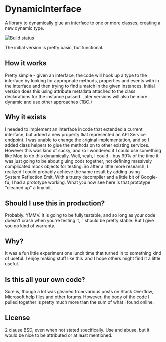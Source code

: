 # DynamicInterface
A library to dynamically glue an interface to one or more classes, creating a new dynamic type.

[![Build status](https://ci.appveyor.com/api/projects/status/89cp5f6n46huom4v/branch/master?svg=true)](https://ci.appveyor.com/project/memsom/dynamicinterface/branch/master)

The initial version is pretty basic, but functional. 

## How it works
Pretty simple - given an interface, the code will hook up a type to the interface by looking for 
appropriate methods, properties and events with in the interface and then trying to find a match 
in the given instances. Initial version does this using attribute metadata attached to the class 
declarations for the instance passed. Later versions will also be more dynamic and use other
approaches (TBC.)

## Why it exists
I needed to implement an interface in code that extended a current interface, but added a new 
property that represented an API Service endpoint. I was unable to change the original 
implementation, and so I added class helpers to glue the methods on to other existing services.
However this was kind of sucky, and so I wondered if I could use something like Moq to do this 
dynamically. Well, yeah, I could - buy 99% of the time it was just going to be about gluing 
code together, not defining massively complicated mock objects for testing. So after a little 
more research, I realized I could probably achieve the same result by adding using 
System.Reflection.Emit. With a trusty decompiler and a little bit of Google-fu, I had a 
prototype working. What you now see here is that prototype "cleaned up" a tiny bit.

## Should I use this in production?
Probably. YMMV. It is going to be fully testable, and so long as your code doesn't crash when
you're testing it, it should be pretty stable. But I give you no kind of warranty. 

## Why?
It was a fun little experiment one lunch time that turned in to something kind of useful. I enjoy making
stuff like this, and I hope others might find it a little useful.

## Is this all your own code?
Sure is, though a lot was gleaned from various posts on Stack Overflow, Microsoft help files and 
other forums. However, the body of the code I pulled together is pretty much more than the sum of 
what I found online.

## License
2 clause BSD, even when not stated specifically. Use and abuse, but it would be nice to be attributed or 
at least mentioned. 

